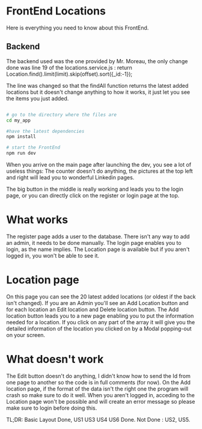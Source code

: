 # FrontEnd Locations

Here is everything you need to know about this FrontEnd.
## Backend

The backend used was the one provided by Mr. Moreau, the only change done was line 19 of the locations.service.js :
return Location.find().limit(limit).skip(offset).sort({_id:-1});

The line was changed so that the findAll function returns the latest added locations but it doesn't change anything to how it works, it just let you see the items you just added.

```bash

# go to the directory where the files are
cd my_app

#have the latest dependencies
npm install

# start the FrontEnd
npm run dev
```

When you arrive on the main page after launching the dev, you see a lot of useless things:
The counter doesn't do anything, the pictures at the top left and right will lead you to wonderful Linkedin pages.

The big button in the middle is really working and leads you to the login page, or you can directly click on the register or login page at the top.

# What works

The register page adds a user to the database. There isn't any way to add an admin, it needs to be done manually.
The login page enables you to login, as the name implies.
The Location page is available but if you aren't logged in, you won't be able to see it.
# Location page
On this page you can see the 20 latest added locations (or oldest if the back isn't changed).
If you are an Admin you'll see an Add Location button and for each location an Edit location and Delete location button.
The Add location button leads you to a new page enabling you to put the information needed for a location.
If you click on any part of the array it will give you the detailed information of the location you clicked on by a Modal popping-out on your screen.
# What doesn't work

The Edit button doesn't do anything, I didn't know how to send the Id from one page to another so the code is in full comments (for now).
On the Add location page, if the format of the data isn't the right one the program will crash so make sure to do it well.
When you aren't logged in, acceding to the Location page won't be possible and will create an error message so please make sure to login before doing this.


TL;DR: Basic Layout Done, US1 US3 US4 US6 Done.
Not Done : US2, US5.
